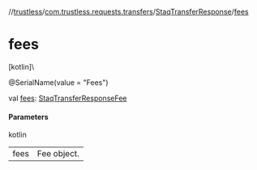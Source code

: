 //[trustless](../../../index.md)/[com.trustless.requests.transfers](../index.md)/[StaqTransferResponse](index.md)/[fees](fees.md)

# fees

[kotlin]\

@SerialName(value = &quot;Fees&quot;)

val [fees](fees.md): [StaqTransferResponseFee](../-staq-transfer-response-fee/index.md)

#### Parameters

kotlin

| | |
|---|---|
| fees | Fee object. |
